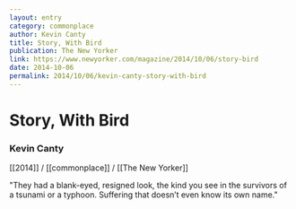 ```yaml
---
layout: entry
category: commonplace
author: Kevin Canty
title: Story, With Bird
publication: The New Yorker
link: https://www.newyorker.com/magazine/2014/10/06/story-bird
date: 2014-10-06
permalink: 2014/10/06/kevin-canty-story-with-bird
---
```


# Story, With Bird

### Kevin Canty

[[2014]] / [[commonplace]] / [[The New Yorker]]

"They had a blank-eyed, resigned look, the kind you see in the survivors of a tsunami or a typhoon. Suffering that doesn’t even know its own name."